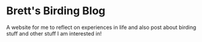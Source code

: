 # Brett's Birding Blog
A website for me to reflect on experiences in life and also post about birding stuff and other stuff I am interested in!
